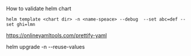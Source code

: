 How to validate helm chart

```
helm template <chart dir> -n <name-speace> --debug  --set abc=def --set ghi=lmn 
```
https://onlineyamltools.com/prettify-yaml

helm upgrade <chart-name> <chart-dir> -n <namespace> --reuse-values
